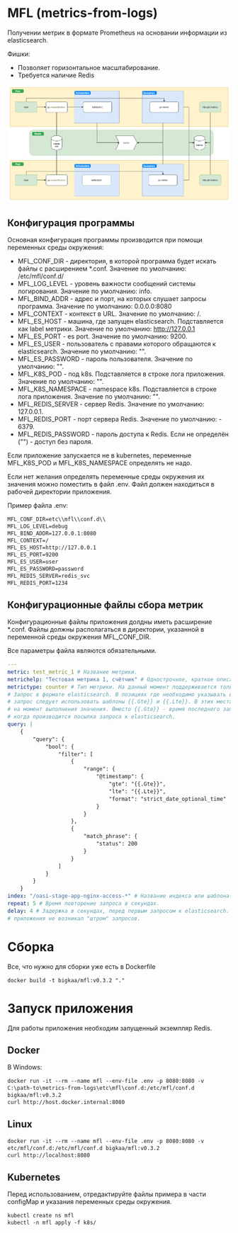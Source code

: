# MFL (metrics-from-logs) 
Получении метрик в формате Prometheus на основании информации из elasticsearch.

Фишки:
* Позволяет горизонтальное масштабирование.
* Требуется наличие Redis

![schema](images/scheme1.png)

## Конфигурация программы

Основная конфигурация программы производится при помощи переменных среды окружения:

* MFL_CONF_DIR - директория, в которой программа будет искать файлы с расширением *.conf. Значение по умолчанию: /etc/mfl/conf.d/
* MFL_LOG_LEVEL  - уровень важности сообщений системы логирования. Значение по умолчанию: info.
* MFL_BIND_ADDR - адрес и порт, на которых слушает запросы программа. Значение по умолчанию: 0.0.0.0:8080
* MFL_CONTEXT - контекст в URL. Значение по умолчанию: /.
* MFL_ES_HOST - машина, где запущен elasticsearch. Подставляется как label метрики. Значение по умолчанию: http://127.0.0.1
* MFL_ES_PORT - es port. Значение по умолчанию: 9200.
* MFL_ES_USER - пользователь с правами которого обращаются к elasticsearch. Значение по умолчанию: "".
* MFL_ES_PASSWORD - пароль пользователя. Значение по умолчанию: "".
* MFL_K8S_POD - под k8s. Подставляется в строке лога приложения. Значение по умолчанию: "".
* MFL_K8S_NAMESPACE - namespace k8s. Подставляется в строке лога приложения. Значение по умолчанию: "".
* MFL_REDIS_SERVER - сервер Redis. Значение по умолчанию: 127.0.0.1.
* MFL_REDIS_PORT - порт сервера Redis. Значение по умолчанию: - 6379.
* MFL_REDIS_PASSWORD - пароль доступа к Redis. Если не определён ("") - доступ без пароля.

Если приложение запускается не в kubernetes, переменные MFL_K8S_POD и MFL_K8S_NAMESPACE определять не надо.

Если нет желания определять переменные среды окружения их значения можно поместить в файл .env. Файл должен находиться в рабочей директории приложения.

Пример файла .env:

```
MFL_CONF_DIR=etc\\mfl\\conf.d\\
MFL_LOG_LEVEL=debug
MFL_BIND_ADDR=127.0.0.1:8080
MFL_CONTEXT=/
MFL_ES_HOST=http://127.0.0.1
MFL_ES_PORT=9200
MFL_ES_USER=user
MFL_ES_PASSWORD=password
MFL_REDIS_SERVER=redis_svc
MFL_REDIS_PORT=1234
```

## Конфигурационные файлы сбора метрик

Конфигурационные файлы приложения долдны иметь расширение *.conf. Файлы должны располагаться в директории, указанной в переменной
среды окружения MFL_CONF_DIR.

Все параметры файла являются обязательными.

```yaml
---
metric: test_metric_1 # Название метрики. 
metrichelp: "Тестовая метрика 1, счётчик" # Однострочное, краткое описание метрики.
metrictype: counter # Тип метрики. На данный момент поддерживается только тип counter.
# Запрос в формате elasticsearch. В позициях где необходимо указывать время, ограничивающее
# запрос следует использовать шаблоны {{.Gte}} и {{.Lte}}. В этих местах приложение подставит необходимые 
# на момент выполнения значения. Вместо {{.Gte}} - время последнего запроса. Вместо {{.Lte}} - время,
# когда производится посылка запроса к elasticsearch. 
query: |    
    {     
        "query": {
            "bool": {
                "filter": [
                    {
                        "range": {
                            "@timestamp": {
                                "gte": "{{.Gte}}",
                                "lte": "{{.Lte}}",
                                "format": "strict_date_optional_time"
                            }
                        }
                    },
                    {
                        "match_phrase": {
                            "status": 200
                        }
                    }
                ]
            }
        }
    }
index: "/oasi-stage-app-nginx-access-*" # Название индекса или шаблона.
repeat: 5 # Время повторение запроса в секундах.
delay: 4 # Задержка в секундах, перед первым запросом к elasticsearch. Необходимо для того, что бы при включении
# приложения не возникал "штром" запросов.
```

# Сборка

Все, что нужно для сборки уже есть в Dockerfile

    docker build -t bigkaa/mfl:v0.3.2 "."

# Запуск приложения

Для работы приложения необходим запущенный экземпляр Redis.
## Docker

В Windows:

    docker run -it --rm --name mfl --env-file .env -p 8080:8080 -v C:\path-to\metrics-from-logs\etc\mfl\conf.d:/etc/mfl/conf.d bigkaa/mfl:v0.3.2
    curl http://host.docker.internal:8080

## Linux
    docker run -it --rm --name mfl --env-file .env -p 8080:8080 -v etc/mfl/conf.d:/etc/mfl/conf.d bigkaa/mfl:v0.3.2
    curl http://localhost:8080

## Kubernetes

Перед использованием, отредактируйте файлы примера в части configMap и указания переменных среды окружения.

    kubectl create ns mfl
    kubectl -n mfl apply -f k8s/

